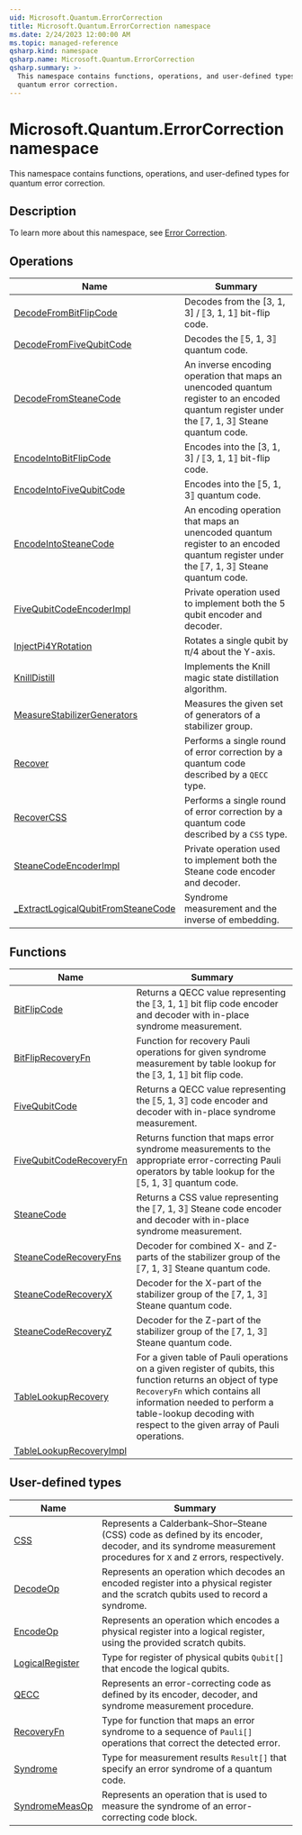 ```yaml
---
uid: Microsoft.Quantum.ErrorCorrection
title: Microsoft.Quantum.ErrorCorrection namespace
ms.date: 2/24/2023 12:00:00 AM
ms.topic: managed-reference
qsharp.kind: namespace
qsharp.name: Microsoft.Quantum.ErrorCorrection
qsharp.summary: >-
  This namespace contains functions, operations, and user-defined types for
  quantum error correction.
---
```


# Microsoft.Quantum.ErrorCorrection namespace

This namespace contains functions, operations, and user-defined types for
quantum error correction.



## Description

To learn more about this namespace, see
[Error Correction](xref:microsoft.quantum.libraries.overview.error-correction).
<!-- summaries -->

## Operations

| Name | Summary |
|------|---------|
|[DecodeFromBitFlipCode](xref:Microsoft.Quantum.ErrorCorrection.DecodeFromBitFlipCode) |Decodes from the [3, 1, 3] / ⟦3, 1, 1⟧ bit-flip code. |
|[DecodeFromFiveQubitCode](xref:Microsoft.Quantum.ErrorCorrection.DecodeFromFiveQubitCode) |Decodes the ⟦5, 1, 3⟧ quantum code. |
|[DecodeFromSteaneCode](xref:Microsoft.Quantum.ErrorCorrection.DecodeFromSteaneCode) |An inverse encoding operation that maps an unencoded quantum register to an encoded quantum register under the ⟦7, 1, 3⟧ Steane quantum code. |
|[EncodeIntoBitFlipCode](xref:Microsoft.Quantum.ErrorCorrection.EncodeIntoBitFlipCode) |Encodes into the [3, 1, 3] / ⟦3, 1, 1⟧ bit-flip code. |
|[EncodeIntoFiveQubitCode](xref:Microsoft.Quantum.ErrorCorrection.EncodeIntoFiveQubitCode) |Encodes into the ⟦5, 1, 3⟧ quantum code. |
|[EncodeIntoSteaneCode](xref:Microsoft.Quantum.ErrorCorrection.EncodeIntoSteaneCode) |An encoding operation that maps an unencoded quantum register to an encoded quantum register under the ⟦7, 1, 3⟧ Steane quantum code. |
|[FiveQubitCodeEncoderImpl](xref:Microsoft.Quantum.ErrorCorrection.FiveQubitCodeEncoderImpl) |Private operation used to implement both the 5 qubit encoder and decoder. |
|[InjectPi4YRotation](xref:Microsoft.Quantum.ErrorCorrection.InjectPi4YRotation) |Rotates a single qubit by π/4 about the Y-axis. |
|[KnillDistill](xref:Microsoft.Quantum.ErrorCorrection.KnillDistill) |Implements the Knill magic state distillation algorithm. |
|[MeasureStabilizerGenerators](xref:Microsoft.Quantum.ErrorCorrection.MeasureStabilizerGenerators) |Measures the given set of generators of a stabilizer group. |
|[Recover](xref:Microsoft.Quantum.ErrorCorrection.Recover) |Performs a single round of error correction by a quantum code described by a `QECC` type. |
|[RecoverCSS](xref:Microsoft.Quantum.ErrorCorrection.RecoverCSS) |Performs a single round of error correction by a quantum code described by a `CSS` type. |
|[SteaneCodeEncoderImpl](xref:Microsoft.Quantum.ErrorCorrection.SteaneCodeEncoderImpl) |Private operation used to implement both the Steane code encoder and decoder. |
|[_ExtractLogicalQubitFromSteaneCode](xref:Microsoft.Quantum.ErrorCorrection._ExtractLogicalQubitFromSteaneCode) |Syndrome measurement and the inverse of embedding. |

## Functions

| Name | Summary |
|------|---------|
|[BitFlipCode](xref:Microsoft.Quantum.ErrorCorrection.BitFlipCode) |Returns a QECC value representing the ⟦3, 1, 1⟧ bit flip code encoder and decoder with in-place syndrome measurement. |
|[BitFlipRecoveryFn](xref:Microsoft.Quantum.ErrorCorrection.BitFlipRecoveryFn) |Function for recovery Pauli operations for given syndrome measurement by table lookup for the ⟦3, 1, 1⟧ bit flip code. |
|[FiveQubitCode](xref:Microsoft.Quantum.ErrorCorrection.FiveQubitCode) |Returns a QECC value representing the ⟦5, 1, 3⟧ code encoder and decoder with in-place syndrome measurement. |
|[FiveQubitCodeRecoveryFn](xref:Microsoft.Quantum.ErrorCorrection.FiveQubitCodeRecoveryFn) |Returns function that maps error syndrome measurements to the appropriate error-correcting Pauli operators by table lookup for the ⟦5, 1, 3⟧ quantum code. |
|[SteaneCode](xref:Microsoft.Quantum.ErrorCorrection.SteaneCode) |Returns a CSS value representing the ⟦7, 1, 3⟧ Steane code encoder and decoder with in-place syndrome measurement. |
|[SteaneCodeRecoveryFns](xref:Microsoft.Quantum.ErrorCorrection.SteaneCodeRecoveryFns) |Decoder for combined X- and Z-parts of the stabilizer group of the ⟦7, 1, 3⟧ Steane quantum code. |
|[SteaneCodeRecoveryX](xref:Microsoft.Quantum.ErrorCorrection.SteaneCodeRecoveryX) |Decoder for the X-part of the stabilizer group of the ⟦7, 1, 3⟧ Steane quantum code. |
|[SteaneCodeRecoveryZ](xref:Microsoft.Quantum.ErrorCorrection.SteaneCodeRecoveryZ) |Decoder for the Z-part of the stabilizer group of the ⟦7, 1, 3⟧ Steane quantum code. |
|[TableLookupRecovery](xref:Microsoft.Quantum.ErrorCorrection.TableLookupRecovery) |For a given table of Pauli operations on a given register of qubits, this function returns an object of type `RecoveryFn` which contains all information needed to perform a table-lookup decoding with respect to the given array of Pauli operations. |
|[TableLookupRecoveryImpl](xref:Microsoft.Quantum.ErrorCorrection.TableLookupRecoveryImpl) | |

## User-defined types

| Name | Summary |
|------|---------|
|[CSS](xref:Microsoft.Quantum.ErrorCorrection.CSS) |Represents a Calderbank–Shor–Steane (CSS) code as defined by its encoder, decoder, and its syndrome measurement procedures for `X` and `Z` errors, respectively. |
|[DecodeOp](xref:Microsoft.Quantum.ErrorCorrection.DecodeOp) |Represents an operation which decodes an encoded register into a physical register and the scratch qubits used to record a syndrome. |
|[EncodeOp](xref:Microsoft.Quantum.ErrorCorrection.EncodeOp) |Represents an operation which encodes a physical register into a logical register, using the provided scratch qubits. |
|[LogicalRegister](xref:Microsoft.Quantum.ErrorCorrection.LogicalRegister) |Type for register of physical qubits `Qubit[]` that encode the logical qubits. |
|[QECC](xref:Microsoft.Quantum.ErrorCorrection.QECC) |Represents an error-correcting code as defined by its encoder, decoder, and syndrome measurement procedure. |
|[RecoveryFn](xref:Microsoft.Quantum.ErrorCorrection.RecoveryFn) |Type for function that maps an error syndrome to a sequence of `Pauli[]` operations that correct the detected error. |
|[Syndrome](xref:Microsoft.Quantum.ErrorCorrection.Syndrome) |Type for measurement results `Result[]` that specify an error syndrome of a quantum code. |
|[SyndromeMeasOp](xref:Microsoft.Quantum.ErrorCorrection.SyndromeMeasOp) |Represents an operation that is used to measure the syndrome of an error-correcting code block. |
<!-- /summaries -->
